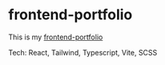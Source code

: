 # frontend-portfolio
This is my [frontend-portfolio](https://doragrishaeva.github.io/frontend-portfolio/)

Tech: React, Tailwind, Typescript, Vite, SCSS
